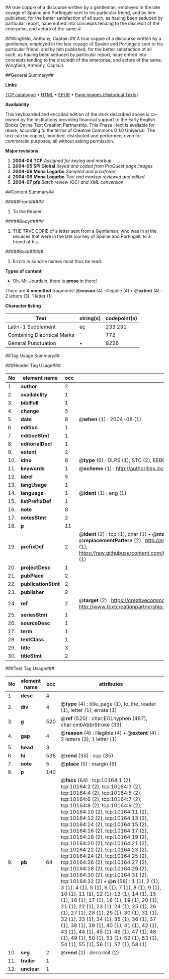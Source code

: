 #A true coppie of a discourse written by a gentleman, employed in the late voyage of Spaine and Portingale sent to his particular friend, and by him published, for the better satisfaction of all such, as hauing been seduced by particular report, haue entred into conceipts tending to the discredit of the enterprise, and actors of the same.#

##Wingfield, Anthony, Captain.##
A true coppie of a discourse written by a gentleman, employed in the late voyage of Spaine and Portingale sent to his particular friend, and by him published, for the better satisfaction of all such, as hauing been seduced by particular report, haue entred into conceipts tending to the discredit of the enterprise, and actors of the same.
Wingfield, Anthony, Captain.

##General Summary##

**Links**

[TCP catalogue](http://www.ota.ox.ac.uk/tcp/)  • 
[HTML](http://tei.it.ox.ac.uk/tcp/Texts-HTML/free/A69/A69205.html)  • 
[EPUB](http://tei.it.ox.ac.uk/tcp/Texts-EPUB/free/A69/A69205.epub) • 
[Page images (Historical Texts)](https://data.historicaltexts.jisc.ac.uk/view?pubId=eebo-99845275e&pageId=eebo-99845275e-10164-1)

**Availability**

This keyboarded and encoded edition of the
	       work described above is co-owned by the institutions
	       providing financial support to the Early English Books
	       Online Text Creation Partnership. This Phase I text is
	       available for reuse, according to the terms of Creative
	       Commons 0 1.0 Universal. The text can be copied,
	       modified, distributed and performed, even for
	       commercial purposes, all without asking permission.

**Major revisions**

1. __2004-04__ __TCP__ *Assigned for keying and markup*
1. __2004-05__ __SPi Global__ *Keyed and coded from ProQuest page images*
1. __2004-06__ __Mona Logarbo__ *Sampled and proofread*
1. __2004-06__ __Mona Logarbo__ *Text and markup reviewed and edited*
1. __2004-07__ __pfs__ *Batch review (QC) and XML conversion*

##Content Summary##

#####Front#####

1. To the Reader.

#####Body#####

1. THE TRVE COPIE of a letter sent from a Gentleman, who was in al the seruices that were in the late Iourney of Spaine and Portingall, to a friend of his.

#####Back#####

1. Errors in sundrie names must thus be read.

**Types of content**

  * Oh, Mr. Jourdain, there is **prose** in there!

There are 4 **ommitted** fragments! 
 @__reason__ (4) : illegible (4)  •  @__extent__ (4) : 2 letters (3), 1 letter (1)

**Character listing**


|Text|string(s)|codepoint(s)|
|---|---|---|
|Latin-1 Supplement|éç|233 231|
|Combining             Diacritical Marks|̄|772|
|General Punctuation|•|8226|

##Tag Usage Summary##

###Header Tag Usage###

|No|element name|occ|attributes|
|---|---|---|---|
|1.|__author__|2||
|2.|__availability__|1||
|3.|__biblFull__|1||
|4.|__change__|5||
|5.|__date__|8| @__when__ (1) : 2004-08 (1)|
|6.|__edition__|1||
|7.|__editionStmt__|1||
|8.|__editorialDecl__|1||
|9.|__extent__|2||
|10.|__idno__|6| @__type__ (6) : DLPS (1), STC (2), EEBO-CITATION (1), PROQUEST (1), VID (1)|
|11.|__keywords__|1| @__scheme__ (1) : http://authorities.loc.gov/ (1)|
|12.|__label__|5||
|13.|__langUsage__|1||
|14.|__language__|1| @__ident__ (1) : eng (1)|
|15.|__listPrefixDef__|1||
|16.|__note__|8||
|17.|__notesStmt__|2||
|18.|__p__|11||
|19.|__prefixDef__|2| @__ident__ (2) : tcp (1), char (1)  •  @__matchPattern__ (2) : ([0-9\-]+):([0-9IVX]+) (1), (.+) (1)  •  @__replacementPattern__ (2) : http://eebo.chadwyck.com/downloadtiff?vid=$1&page=$2 (1), https://raw.githubusercontent.com/textcreationpartnership/Texts/master/tcpchars.xml#$1 (1)|
|20.|__projectDesc__|1||
|21.|__pubPlace__|2||
|22.|__publicationStmt__|2||
|23.|__publisher__|2||
|24.|__ref__|2| @__target__ (2) : https://creativecommons.org/publicdomain/zero/1.0/ (1), http://www.textcreationpartnership.org/docs/. (1)|
|25.|__seriesStmt__|1||
|26.|__sourceDesc__|1||
|27.|__term__|1||
|28.|__textClass__|1||
|29.|__title__|3||
|30.|__titleStmt__|2||


###Text Tag Usage###

|No|element name|occ|attributes|
|---|---|---|---|
|1.|__desc__|4||
|2.|__div__|4| @__type__ (4) : title_page (1), to_the_reader (1), letter (1), errata (1)|
|3.|__g__|520| @__ref__ (520) : char:EOLhyphen (487), char:cmbAbbrStroke (33)|
|4.|__gap__|4| @__reason__ (4) : illegible (4)  •  @__extent__ (4) : 2 letters (3), 1 letter (1)|
|5.|__head__|3||
|6.|__hi__|538| @__rend__ (35) : sup (35)|
|7.|__note__|5| @__place__ (5) : margin (5)|
|8.|__p__|140||
|9.|__pb__|64| @__facs__ (64) : tcp:10164:1 (2), tcp:10164:2 (2), tcp:10164:3 (2), tcp:10164:4 (2), tcp:10164:5 (2), tcp:10164:6 (2), tcp:10164:7 (2), tcp:10164:8 (2), tcp:10164:9 (2), tcp:10164:10 (2), tcp:10164:11 (2), tcp:10164:12 (2), tcp:10164:13 (2), tcp:10164:14 (2), tcp:10164:15 (2), tcp:10164:16 (2), tcp:10164:17 (2), tcp:10164:18 (2), tcp:10164:19 (2), tcp:10164:20 (2), tcp:10164:21 (2), tcp:10164:22 (2), tcp:10164:23 (2), tcp:10164:24 (2), tcp:10164:25 (2), tcp:10164:26 (2), tcp:10164:27 (2), tcp:10164:28 (2), tcp:10164:29 (2), tcp:10164:30 (2), tcp:10164:31 (2), tcp:10164:32 (2)  •  @__n__ (58) : 1 (1), 2 (1), 3 (1), 4 (1), 5 (1), 6 (1), 7 (1), 8 (1), 9 (1), 10 (1), 11 (1), 12 (1), 13 (1), 14 (1), 15 (1), 16 (1), 17 (1), 18 (1), 19 (1), 20 (1), 21 (1), 22 (1), 23 (1), 24 (1), 25 (1), 26 (1), 27 (1), 28 (1), 29 (1), 30 (1), 31 (1), 32 (1), 33 (1), 34 (1), 35 (1), 36 (1), 37 (1), 38 (1), 39 (1), 40 (1), 41 (1), 42 (1), 43 (1), 44 (1), 45 (1), 46 (1), 47 (1), 48 (1), 49 (1), 50 (1), 51 (1), 52 (1), 53 (1), 54 (1), 55 (1), 56 (1), 57 (1), 58 (1)|
|10.|__seg__|2| @__rend__ (2) : decorInit (2)|
|11.|__trailer__|1||
|12.|__unclear__|1||
